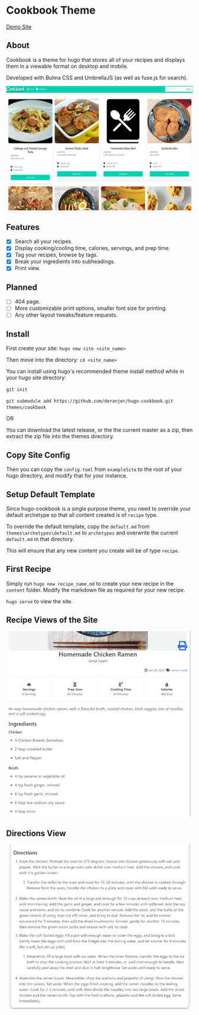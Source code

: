 # Cookbook Theme

[Demo Site](https://wonderful-raman-ea1990.netlify.app)

## About

Cookbook is a theme for hugo that stores all of your recipes and displays them in a viewable format on desktop and mobile.

Developed with Bulma CSS and UmbrellaJS (as well as fuse.js for search).

![Cookbook Homepage](images/screenshot.png)

## Features

- [x] Search all your recipes.
- [x] Display cooking/cooling time, calories, servings, and prep time.
- [x] Tag your recipes, browse by tags.
- [x] Break your ingredients into subheadings.
- [x] Print view.

## Planned

- [ ] 404 page.
- [ ] More customizable print options, smaller font size for printing.
- [ ] Any other layout tweaks/feature requests.

## Install

First create your site: `hugo new site <site_name>`

Then move into the directory: `cd <site_name>`

You can install using hugo's recommended theme install method while in your hugo site directory:

`git init`

`git submodule add https://github.com/deranjer/hugo-cookbook.git themes/cookbook`

OR

You can download the latest release, or the the current master as a zip, then extract the zip file into the themes directory.

## Copy Site Config

Then you can copy the `config.toml` from `exampleSite` to the root of your hugo directory, and modify that for your instance.

## Setup Default Template

Since hugo-cookbook is a single purpose theme, you need to override your default archetype so that all content created is of `recipe` type.

To override the default template, copy the `default.md` from `themes\archetypes\default.md` to `archetypes` and overwrite the current `default.md` in that directory.

This will ensure that any new content you create will be of type `recipe`.

## First Recipe

Simply run `hugo new recipe_name.md` to create your new recipe in the `content` folder.  Modify the markdown file as required for your new recipe.

`hugo serve` to view the site.

## Recipe Views of the Site

![Ramen Recipe](images/tn.png)

## Directions View

![Direction View](images/tn2.png)